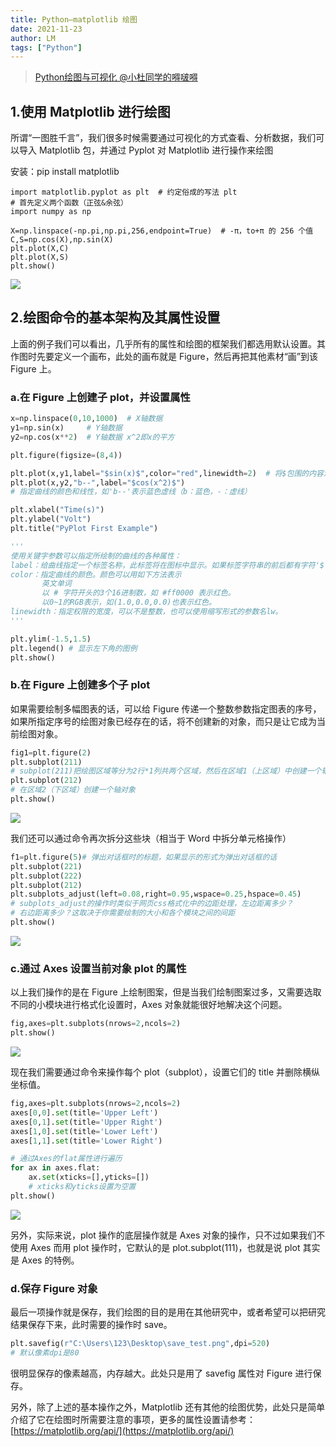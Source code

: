 ```yaml
---
title: Python—matplotlib 绘图
date: 2021-11-23
author: LM
tags: ["Python"]
---
```


> [ Python绘图与可视化 @小杜同学的嘚啵嘚 ](https://www.cnblogs.com/dudududu/p/9149762.html)

## 1.使用 Matplotlib 进行绘图

所谓“一图胜千言”，我们很多时候需要通过可视化的方式查看、分析数据，我们可以导入 Matplotlib 包，并通过 Pyplot 对 Matplotlib 进行操作来绘图

安装：pip install matplotlib

```
import matplotlib.pyplot as plt  # 约定俗成的写法 plt
# 首先定义两个函数（正弦&余弦）
import numpy as np

X=np.linspace(-np.pi,np.pi,256,endpoint=True)  # -π，to+π 的 256 个值
C,S=np.cos(X),np.sin(X)
plt.plot(X,C)
plt.plot(X,S)
plt.show()
```

![](/drawingbed/img/202205051045261.png)

## 2.绘图命令的基本架构及其属性设置

上面的例子我们可以看出，几乎所有的属性和绘图的框架我们都选用默认设置。其作图时先要定义一个画布，此处的画布就是 Figure，然后再把其他素材“画”到该 Figure 上。

### a.在 Figure 上创建子 plot，并设置属性

```python
x=np.linspace(0,10,1000)  # X轴数据
y1=np.sin(x)     # Y轴数据
y2=np.cos(x**2)  # Y轴数据 x^2即x的平方

plt.figure(figsize=(8,4))

plt.plot(x,y1,label="$sin(x)$",color="red",linewidth=2)  # 将$包围的内容渲染为数学公式
plt.plot(x,y2,"b--",label="$cos(x^2)$")
# 指定曲线的颜色和线性，如'b--'表示蓝色虚线（b：蓝色，-：虚线）

plt.xlabel("Time(s)")
plt.ylabel("Volt")
plt.title("PyPlot First Example")

'''
使用关键字参数可以指定所绘制的曲线的各种属性：
label：给曲线指定一个标签名称，此标签将在图标中显示。如果标签字符串的前后都有字符'$'，则Matplotlib会使用其内嵌的LaTex引擎将其显示为数学公式
color：指定曲线的颜色。颜色可以用如下方法表示
       英文单词
       以 # 字符开头的3个16进制数，如 #ff0000 表示红色。
       以0~1的RGB表示，如(1.0,0.0,0.0)也表示红色。
linewidth：指定权限的宽度，可以不是整数，也可以使用缩写形式的参数名lw。
'''

plt.ylim(-1.5,1.5)
plt.legend() # 显示左下角的图例
plt.show()
```

###  b.在 Figure 上创建多个子 plot

如果需要绘制多幅图表的话，可以给 Figure 传递一个整数参数指定图表的序号，如果所指定序号的绘图对象已经存在的话，将不创建新的对象，而只是让它成为当前绘图对象。

```python
fig1=plt.figure(2)
plt.subplot(211)
# subplot(211)把绘图区域等分为2行*1列共两个区域，然后在区域1（上区域）中创建一个轴对象
plt.subplot(212)
# 在区域2（下区域）创建一个轴对象
plt.show()
```

![](/drawingbed/img/202205051045627.png)

我们还可以通过命令再次拆分这些块（相当于 Word 中拆分单元格操作）

```python
f1=plt.figure(5)# 弹出对话框时的标题，如果显示的形式为弹出对话框的话
plt.subplot(221)
plt.subplot(222)
plt.subplot(212)
plt.subplots_adjust(left=0.08,right=0.95,wspace=0.25,hspace=0.45)
# subplots_adjust的操作时类似于网页css格式化中的边距处理，左边距离多少？
# 右边距离多少？这取决于你需要绘制的大小和各个模块之间的间距
plt.show()
```

![](/drawingbed/img/202205051045413.png)



### c.通过 Axes 设置当前对象 plot 的属性

以上我们操作的是在 Figure 上绘制图案，但是当我们绘制图案过多，又需要选取不同的小模块进行格式化设置时，Axes 对象就能很好地解决这个问题。

```python
fig,axes=plt.subplots(nrows=2,ncols=2)
plt.show()
```

![](/drawingbed/img/202205051046698.png)

现在我们需要通过命令来操作每个 plot（subplot），设置它们的 title 并删除横纵坐标值。

```python
fig,axes=plt.subplots(nrows=2,ncols=2)
axes[0,0].set(title='Upper Left')
axes[0,1].set(title='Upper Right')
axes[1,0].set(title='Lower Left')
axes[1,1].set(title='Lower Right')

# 通过Axes的flat属性进行遍历
for ax in axes.flat:
    ax.set(xticks=[],yticks=[])
    # xticks和yticks设置为空置
plt.show()
```

![](/drawingbed/img/202205051046875.png)

另外，实际来说，plot 操作的底层操作就是 Axes 对象的操作，只不过如果我们不使用 Axes 而用 plot 操作时，它默认的是 plot.subplot(111)，也就是说 plot 其实是 Axes 的特例。

### d.保存 Figure 对象

最后一项操作就是保存，我们绘图的目的是用在其他研究中，或者希望可以把研究结果保存下来，此时需要的操作时 save。

```python
plt.savefig(r"C:\Users\123\Desktop\save_test.png",dpi=520)
# 默认像素dpi是80
```

很明显保存的像素越高，内存越大。此处只是用了 savefig 属性对 Figure 进行保存。

另外，除了上述的基本操作之外，Matplotlib 还有其他的绘图优势，此处只是简单介绍了它在绘图时所需要注意的事项，更多的属性设置请参考：[https://matplotlib.org/api/](https://matplotlib.org/api/)

